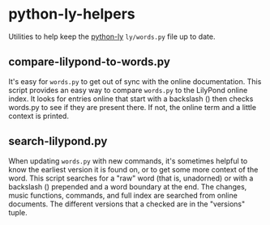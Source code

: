 # python-ly-helpers
Utilities to help keep the [python-ly](https://github.com/frescobaldi/python-ly) `ly/words.py` file up to date.

## compare-lilypond-to-words.py
It's easy for `words.py` to get out of sync with the online documentation.
This script provides an easy way to compare `words.py` to the LilyPond online index. It
looks for entries online that start with a backslash (\) then checks words.py to see
if they are present there.  If not, the online term and a little context is printed.

## search-lilypond.py
When updating `words.py` with new commands, it's sometimes helpful to know the
earliest version it is found on, or to get some more context of the word.  This script searches
for a "raw" word (that is, unadorned) or with a backslash (\) prepended and a word boundary
at the end.  The changes, music functions, commands, and full index are searched from online
documents.  The different versions that a checked are in the "versions" tuple.
